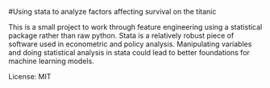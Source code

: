 #Using stata to analyze factors affecting survival on the titanic

This is a small project to work through feature engineering using a statistical package rather than raw python. Stata is a relatively robust piece of software used in econometric and policy analysis. Manipulating variables and doing statistical analysis in stata could lead to better foundations for machine learning models. 



License: MIT
